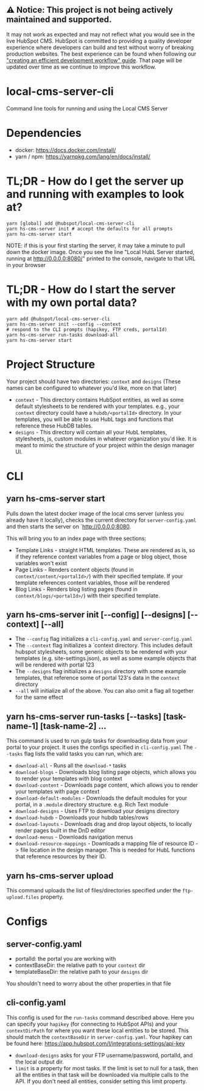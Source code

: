 <h2><strong>⚠ Notice: This project is not being actively maintained and supported.</strong></h2><p> It may not work as expected and may not reflect what you would see in the live HubSpot CMS. HubSpot is committed to providing a quality developer experience where developers can build and test without worry of breaking production websites. The best experience can be found when following our <a href="https://developers.hubspot.com/docs/cms/guides/creating-an-efficient-development-workflow">"creating an efficient development workflow" guide</a>. That page will be updated over time as we continue to improve this workflow.</p>

# local-cms-server-cli
Command line tools for running and using the Local CMS Server

# Dependencies
- docker: https://docs.docker.com/install/
- yarn / npm: https://yarnpkg.com/lang/en/docs/install/

# TL;DR - How do I get the server up and running with examples to look at?
```
yarn [global] add @hubspot/local-cms-server-cli
yarn hs-cms-server init # accept the defaults for all prompts
yarn hs-cms-server start
```
NOTE: if this is your first starting the server, it may take a minute to pull down the
docker image. Once you see the line "Local HubL Server started, running at http://0.0.0.0:8080/"
printed to the console, navigate to that URL in your browser

# TL;DR - How do I start the server with my own portal data?
```
yarn add @hubspot/local-cms-server-cli
yarn hs-cms-server init --config --context
# respond to the CLI prompts (hapikey, FTP creds, portalId)
yarn hs-cms-server run-tasks download-all
yarn hs-cms-server start
```

# Project Structure
Your project should have two directories: `context` and `designs` (These names can be configured to whatever you'd like, more on that later)
- `context` - This directory contains HubSpot entities, as well as some default stylesheets to be rendered with your templates. e.g., your `context` directory could have a `hubdb/<portalId>` directory. In your templates, you will be able to use HubL tags and functions that reference these HubDB tables.
- `designs` - This directory will contain all your HubL templates, stylesheets, js, custom modules in whatever organization you'd like. It is meant to mimic the structure of your project within the design manager UI.

# CLI
## yarn hs-cms-server start
Pulls down the latest docker image of the local cms server (unless you already have it locally), checks the current directory for `server-config.yaml` and then starts the server on `http://0.0.0.0:8080.

This will bring you to an index page with three sections:
- Template Links - straight HTML templates. These are rendered as is, so if they reference context variables from a page or blog object, those variables won't exist
- Page Links - Renders content objects (found in `context/content/<portalId>/`) with their specified template. If your template references content variables, those _will_ be rendered
- Blog Links - Renders blog listing pages (found in `context/blogs/<portalId>/`) with their specified template.

## yarn hs-cms-server init [--config] [--designs] [--context] [--all]
- The `--config` flag initializes a `cli-config.yaml` and `server-config.yaml`
- The `--context` flag initializes a `context directory. This includes default hubspot stylesheets, some generic objects to be rendered with your templates (e.g. site-settings.json), as well as some example objects that will be rendered with portal 123
- The `--designs` flag initializes a `designs` directory with some example templates, that reference some of portal 123's data in the `context` directory
- `--all` will initialize all of the above. You can also omit a flag all together for the same effect

## yarn hs-cms-server run-tasks [--tasks] [task-name-1] [task-name-2] ...
This command is used to run gulp tasks for downloading data from your portal to your project. It uses the configs specified in `cli-config.yaml`
The `--tasks` flag lists the valid tasks you can run, which are:
- `download-all` - Runs all the `download-*` tasks
- `download-blogs` - Downloads blog listing page objects, which allows you to render your templates with blog context
- `download-content` - Downloads page content, which allows you to render your templates with page context
- `download-default-modules` - Downloads the default modules for your portal, in a `.module` directory structure. e.g. Rich Text module
- `download-designs` - Uses FTP to download your designs directory
- `download-hubdb` - Downloads your hubdb tables/rows
- `download-layouts` - Downloads drag and drop layout objects, to locally render pages built in the DnD editor
- `download-menus` - Downloads navigation menus
- `download-resource-mappings` - Downloads a mapping file of resource ID -> file location in the design manager. This is needed for HubL functions that reference resources by their ID.

## yarn hs-cms-server upload
This command uploads the list of files/directories specified under the `ftp-upload.files` property.

# Configs
## server-config.yaml
- portalId: the portal you are working with
- contextBaseDir: the relative path to your `context` dir
- templateBaseDir: the relative path to your `designs` dir

You shouldn't need to worry about the other properties in that file

## cli-config.yaml
This config is used for the `run-tasks` command described above. Here you can specify your `hapikey` (for connecting to HubSpot APIs) and your `contextDirPath` for where you want these local entities to be stored. This should match the `contextBaseDir` in `server-config.yaml`. Your hapikey can be found here: https://app.hubspot.com/l/integrations-settings/api-key

- `download-designs` asks for your FTP username/password, portalId, and the local output dir.
- `limit` is a property for most tasks. If the limit is set to null for a task, then all the entities in that task will be downloaded via multiple calls to the API. If you don't need all entities, consider setting this limit property.
